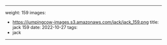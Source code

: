 
---
weight: 159
images:
- https://jumpingcow-images.s3.amazonaws.com/jack/jack_159.png
title: jack 159
date: 2022-10-27
tags:
- jack
---
